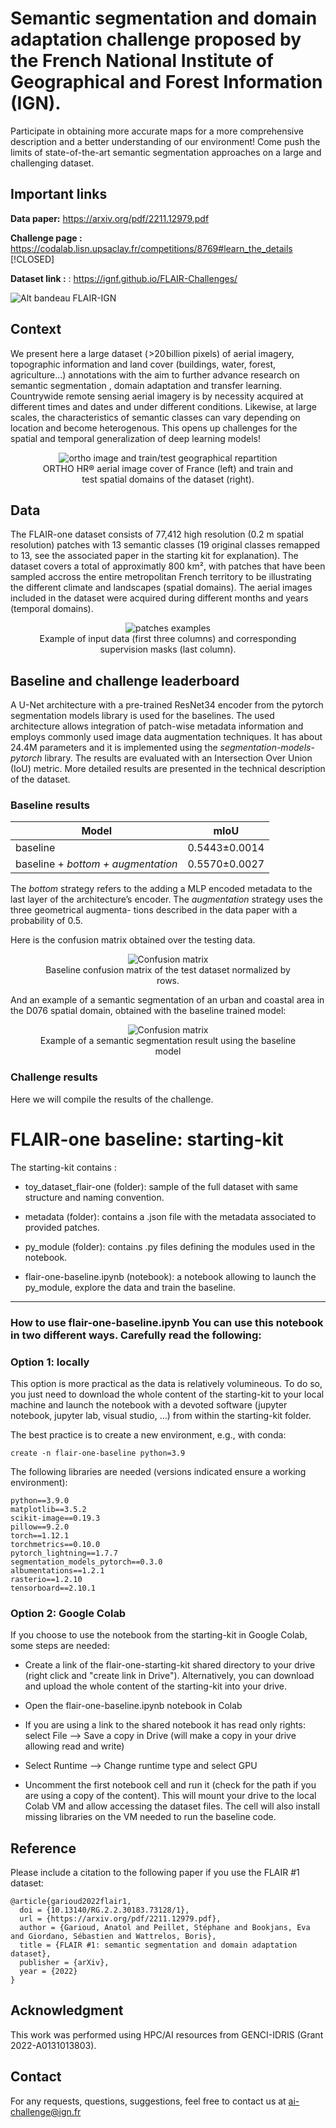 # Semantic segmentation and domain adaptation challenge proposed by the French National Institute of Geographical and Forest Information (IGN).

Participate in obtaining more accurate maps for a more comprehensive description and a better understanding of our environment! Come push the limits of state-of-the-art semantic segmentation approaches on a large and challenging dataset.

## Important links

**Data paper:** https://arxiv.org/pdf/2211.12979.pdf

**Challenge page :** https://codalab.lisn.upsaclay.fr/competitions/8769#learn_the_details [!CLOSED]

**Dataset link :** : https://ignf.github.io/FLAIR-Challenges/


![Alt bandeau FLAIR-IGN](images/visuel_FLAIR_bandeau.jpg?raw=true)

## Context

We present here a large dataset ( >20 billion pixels) of aerial imagery, topographic information and land cover (buildings, water, forest, agriculture...) annotations with the aim to further advance research on semantic segmentation , domain adaptation and transfer learning. Countrywide remote sensing aerial imagery is by necessity acquired at different times and dates and under different conditions. Likewise, at large scales, the characteristics of semantic classes can vary depending on location and become heterogenous. This opens up challenges for the spatial and temporal generalization of deep learning models!

<figure style="text-align:center">
  <img
  src="images/FR_ortho_and_dataset.png"
  alt="ortho image and train/test geographical repartition">
  <figcaption>ORTHO HR® aerial image cover of France (left) and train and test spatial domains of the dataset (right).</figcaption>
</figure>


## Data

The FLAIR-one dataset consists of 77,412 high resolution (0.2 m spatial resolution) patches with 13 semantic classes (19 original classes remapped to 13, see the associated paper in the starting kit for explanation). The dataset covers a total of approximatly 800 km², with patches that have been sampled accross the entire metropolitan French territory to be illustrating the different climate and landscapes (spatial domains). The aerial images included in the dataset were acquired during different months and years (temporal domains).

<figure style="text-align:center">
  <img
  src="images/patches.png"
  alt=" patches examples">
  <figcaption>Example of input data (first three columns) and corresponding supervision masks (last column).</figcaption>
</figure>

## Baseline and challenge leaderboard

A U-Net architecture with a pre-trained ResNet34 encoder from the pytorch segmentation models library is used for the baselines. The used architecture allows integration of patch-wise metadata information and employs commonly used image data augmentation techniques. It has about 24.4M parameters and it is implemented using the _segmentation-models-pytorch_ library. The results are evaluated with an Intersection Over Union (IoU) metric. More detailed results are presented in the technical description of the dataset.

### Baseline results 

| Model | mIoU 
------------ | ------------- 
| baseline | 0.5443±0.0014
| baseline + _bottom + augmentation_ | 0.5570±0.0027

The _bottom_ strategy refers to the adding a MLP encoded
metadata to the last layer of the architecture’s encoder. The
_augmentation_ strategy uses the three geometrical augmenta-
tions described in the data paper with a probability of 0.5.

Here is the confusion matrix obtained over the testing data.

<figure style="text-align:center">
  <img
  src="images/FLAIR-1_baseline_heatmap.png"
  alt="Confusion matrix">
  <figcaption>Baseline confusion matrix of the test dataset normalized by rows.</figcaption>
</figure>

And an example of a semantic
segmentation of an urban and coastal area in the D076 spatial
domain, obtained with the baseline trained model:

<figure style="text-align:center">
 <img
  src="images/image_pred_rvb.png"
  alt="Confusion matrix">
  <figcaption>Example of a semantic segmentation result using the baseline model</figcaption>
</figure>

### Challenge results

Here we will compile the results of the challenge.



# FLAIR-one baseline: starting-kit 

The starting-kit contains :

- toy_dataset_flair-one (folder): 
		sample of the full dataset with same structure and naming convention.

- metadata (folder): 
		contains a .json file with the metadata associated to provided patches.

-  py_module (folder): 
		contains .py files defining the modules used in the notebook.

- flair-one-baseline.ipynb (notebook): 
		a notebook allowing to launch the py_module, explore the data and train the baseline.


-------------------------------
### **How to use flair-one-baseline.ipynb** You can use this notebook in two different ways. Carefully read the following: 


### Option 1: locally

This option is more practical as the data is relatively volumineous. 
To do so, you just need to download the whole content of the starting-kit to your local machine and launch the notebook with a devoted software (jupyter notebook, jupyter lab, visual studio, ...) from within the starting-kit folder.

The best practice is to create a new environment, e.g., with conda:

`create -n flair-one-baseline python=3.9`

The following libraries are needed (versions indicated ensure a working environment): 

	python==3.9.0
	matplotlib==3.5.2
	scikit-image==0.19.3
	pillow==9.2.0
	torch==1.12.1
	torchmetrics==0.10.0
	pytorch_lightning==1.7.7
	segmentation_models_pytorch==0.3.0
	albumentations==1.2.1
	rasterio==1.2.10
	tensorboard==2.10.1



### Option 2: Google Colab

If you choose to use the notebook from the starting-kit in Google Colab, some steps are needed:

- Create a link of the flair-one-starting-kit shared directory to your drive (right click and "create link in Drive").
Alternatively, you can download and upload the whole content of the starting-kit into your drive.

- Open the flair-one-baseline.ipynb notebook in Colab
- If you are using a link to the shared notebook it has read only rights: select File --> Save a copy in Drive (will make a copy in your drive allowing read and write)
- Select Runtime --> Change runtime type and select GPU
- Uncomment the first notebook cell and run it (check for the path if you are using a copy of the content). 
This will mount your drive to the local Colab VM and allow accessing the dataset files. 
The cell will also install missing libraries on the VM needed to run the baseline code.  



## Reference
Please include a citation to the following paper if you use the FLAIR #1 dataset:

```
@article{garioud2022flair1,
  doi = {10.13140/RG.2.2.30183.73128/1},
  url = {https://arxiv.org/pdf/2211.12979.pdf},
  author = {Garioud, Anatol and Peillet, Stéphane and Bookjans, Eva and Giordano, Sébastien and Wattrelos, Boris},
  title = {FLAIR #1: semantic segmentation and domain adaptation dataset},
  publisher = {arXiv},
  year = {2022}
}
```

## Acknowledgment

This work was performed using HPC/AI resources from
GENCI-IDRIS (Grant 2022-A0131013803).


## Contact

For any requests, questions, suggestions, feel free to contact us at ai-challenge@ign.fr
